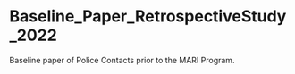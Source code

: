 # Baseline_Paper_RetrospectiveStudy_2022
 Baseline paper of Police Contacts prior to the MARI Program.
